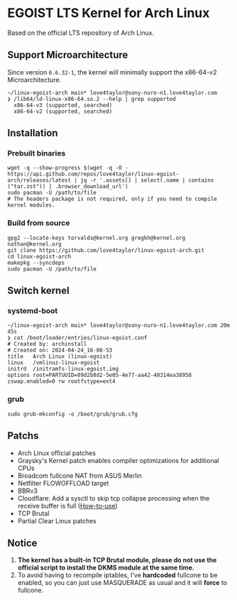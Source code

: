 # EGOIST LTS Kernel for Arch Linux

Based on the official LTS repository of Arch Linux.

## Support Microarchitecture

Since version `6.6.32-1`, the kernel will minimally support the x86-64-v2 Microarchitecture.

```
~/linux-egoist-arch main* love4taylor@sony-nuro-n1.love4taylor.com
❯ /lib64/ld-linux-x86-64.so.2 --help | grep supported
  x86-64-v3 (supported, searched)
  x86-64-v2 (supported, searched)

```

## Installation

### Prebuilt binaries

```
wget -q --show-progress $(wget -q -O - https://api.github.com/repos/love4taylor/linux-egoist-arch/releases/latest | jq -r '.assets[] | select(.name | contains ("tar.zst")) | .browser_download_url')
sudo pacman -U /path/to/file
# The headers package is not required, only if you need to compile kernel modules.
```

### Build from source

```
gpg2 --locate-keys torvalds@kernel.org gregkh@kernel.org nathan@kernel.org
git clone https://github.com/love4taylor/linux-egoist-arch.git
cd linux-egoist-arch
makepkg --syncdeps
sudo pacman -U /path/to/file
```

## Switch kernel

### systemd-boot

```
~/linux-egoist-arch main* love4taylor@sony-nuro-n1.love4taylor.com 20m 45s
❯ cat /boot/loader/entries/linux-egoist.conf
# Created by: archinstall
# Created on: 2024-04-24_16-08-53
title   Arch Linux (linux-egoist)
linux   /vmlinuz-linux-egoist
initrd  /initramfs-linux-egoist.img
options root=PARTUUID=89d2b8d2-5e05-4e77-aa42-40314ea38958 zswap.enabled=0 rw rootfstype=ext4

```

### grub

```
sudo grub-mkconfig -o /boot/grub/grub.cfg
```

## Patchs

- Arch Linux official patches
- Graysky's Kernel patch enables compiler optimizations for additional CPUs
- Broadcom fullcone NAT from ASUS Merlin
- Netfilter FLOWOFFLOAD target
- BBRv3
- Cloudflare: Add a sysctl to skip tcp collapse processing when the receive buffer is full ([How-to-use](https://blog.cloudflare.com/optimizing-tcp-for-high-throughput-and-low-latency/))
- TCP Brutal
- Partial Clear Linux patches

## Notice

1. **The kernel has a built-in TCP Brutal module, please do not use the official script to install the DKMS module at the same time.**
2. To avoid having to recompile iptables, I've **hardcoded** fullcone to be enabled, so you can just use MASQUERADE as usual and it will **force** to fullcone.
